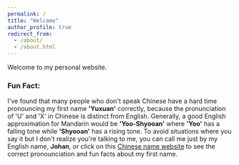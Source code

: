 ```yaml
---
permalink: /
title: "Welcome"
author_profile: true
redirect_from: 
  - /about/
  - /about.html
---
```




Welcome to my personal website.

### Fun Fact:
I've found that many people who don't speak Chinese have a hard time pronouncing my first name **'Yuxuan'** correctly, because the pronunciation of 'U' and 'X' in Chinese is distinct from English. Generally, a good English approximation for Mandarin would be **'Yoo-Shyooan'** where **'Yoo'** has a falling tone while **'Shyooan'** has a rising tone. To avoid situations where you say it but I don't realize you're talking to me, you can call me just by my English name, **Johan**, or click on this [Chinese name website](https://www.namechef.co/chinese-name/details/%E7%85%9C%E8%BB%92/) to see the correct pronounciation and fun facts about my first name.

<script type="text/javascript" id="clustrmaps" src="//clustrmaps.com/map_v2.js?d=dJGKnk5uhRHw9tmanzlZ0KGul1BB1bVpUsUEIATlmPg&cl=ffffff&w=a">
</script>